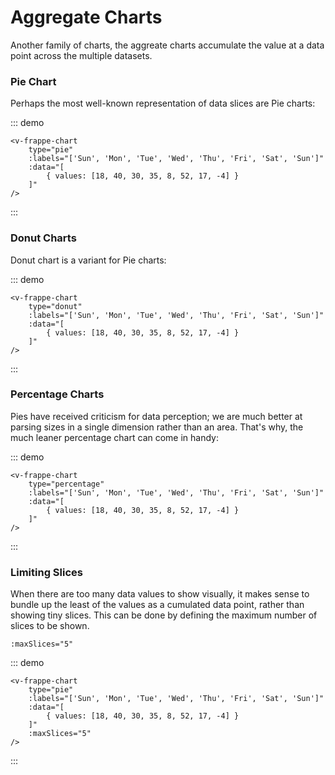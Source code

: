 # Aggregate Charts

Another family of charts, the aggreate charts accumulate the value at a data point across the multiple datasets.

### Pie Chart

Perhaps the most well-known representation of data slices are Pie charts:

::: demo 
```vue
<v-frappe-chart
    type="pie"
    :labels="['Sun', 'Mon', 'Tue', 'Wed', 'Thu', 'Fri', 'Sat', 'Sun']"
    :data="[
        { values: [18, 40, 30, 35, 8, 52, 17, -4] }
    ]"
/>
```
:::

### Donut Charts

Donut chart is a variant for Pie charts:

::: demo 
```vue
<v-frappe-chart
    type="donut"
    :labels="['Sun', 'Mon', 'Tue', 'Wed', 'Thu', 'Fri', 'Sat', 'Sun']"
    :data="[
        { values: [18, 40, 30, 35, 8, 52, 17, -4] }
    ]"
/>
```
:::

### Percentage Charts

Pies have received criticism for data perception; we are much better at parsing sizes in a single dimension rather than an area. That's why, the much leaner percentage chart can come in handy:

::: demo 
```vue
<v-frappe-chart
    type="percentage"
    :labels="['Sun', 'Mon', 'Tue', 'Wed', 'Thu', 'Fri', 'Sat', 'Sun']"
    :data="[
        { values: [18, 40, 30, 35, 8, 52, 17, -4] }
    ]"
/>
```
:::

### Limiting Slices

When there are too many data values to show visually, it makes sense to bundle up the least of the values as a cumulated data point, rather than showing tiny slices. This can be done by defining the maximum number of slices to be shown.

```vue
:maxSlices="5"
```

::: demo 
```vue
<v-frappe-chart
    type="pie"
    :labels="['Sun', 'Mon', 'Tue', 'Wed', 'Thu', 'Fri', 'Sat', 'Sun']"
    :data="[
        { values: [18, 40, 30, 35, 8, 52, 17, -4] }
    ]"
    :maxSlices="5"
/>
```
:::